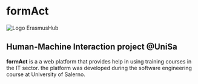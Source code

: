 # formAct
![Logo ErasmusHub](https://github.com/fabio3649/formAct/src/main/webapp/view/immagini/logo.png)
## Human-Machine Interaction project @UniSa

**formAct** is a a web platform that provides help in using training courses in the IT sector.
the platform was developed during the software engineering course at University of Salerno.
